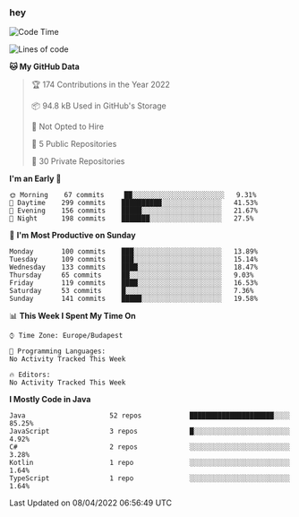 ### hey

<!--START_SECTION:waka-->
![Code Time](http://img.shields.io/badge/Code%20Time-653%20hrs%207%20mins-blue)

![Lines of code](https://img.shields.io/badge/From%20Hello%20World%20I%27ve%20Written-484%20Thousand%20lines%20of%20code-blue)

**🐱 My GitHub Data** 

> 🏆 174 Contributions in the Year 2022
 > 
> 📦 94.8 kB Used in GitHub's Storage 
 > 
> 🚫 Not Opted to Hire
 > 
> 📜 5 Public Repositories 
 > 
> 🔑 30 Private Repositories  
 > 
**I'm an Early 🐤** 

```text
🌞 Morning    67 commits     ██░░░░░░░░░░░░░░░░░░░░░░░   9.31% 
🌆 Daytime    299 commits    ██████████░░░░░░░░░░░░░░░   41.53% 
🌃 Evening    156 commits    █████░░░░░░░░░░░░░░░░░░░░   21.67% 
🌙 Night      198 commits    ███████░░░░░░░░░░░░░░░░░░   27.5%

```
📅 **I'm Most Productive on Sunday** 

```text
Monday       100 commits    ███░░░░░░░░░░░░░░░░░░░░░░   13.89% 
Tuesday      109 commits    ███░░░░░░░░░░░░░░░░░░░░░░   15.14% 
Wednesday    133 commits    ████░░░░░░░░░░░░░░░░░░░░░   18.47% 
Thursday     65 commits     ██░░░░░░░░░░░░░░░░░░░░░░░   9.03% 
Friday       119 commits    ████░░░░░░░░░░░░░░░░░░░░░   16.53% 
Saturday     53 commits     █░░░░░░░░░░░░░░░░░░░░░░░░   7.36% 
Sunday       141 commits    █████░░░░░░░░░░░░░░░░░░░░   19.58%

```


📊 **This Week I Spent My Time On** 

```text
⌚︎ Time Zone: Europe/Budapest

💬 Programming Languages: 
No Activity Tracked This Week

🔥 Editors: 
No Activity Tracked This Week

```

**I Mostly Code in Java** 

```text
Java                     52 repos            █████████████████████░░░░   85.25% 
JavaScript               3 repos             █░░░░░░░░░░░░░░░░░░░░░░░░   4.92% 
C#                       2 repos             ░░░░░░░░░░░░░░░░░░░░░░░░░   3.28% 
Kotlin                   1 repo              ░░░░░░░░░░░░░░░░░░░░░░░░░   1.64% 
TypeScript               1 repo              ░░░░░░░░░░░░░░░░░░░░░░░░░   1.64%

```



 Last Updated on 08/04/2022 06:56:49 UTC
<!--END_SECTION:waka-->

